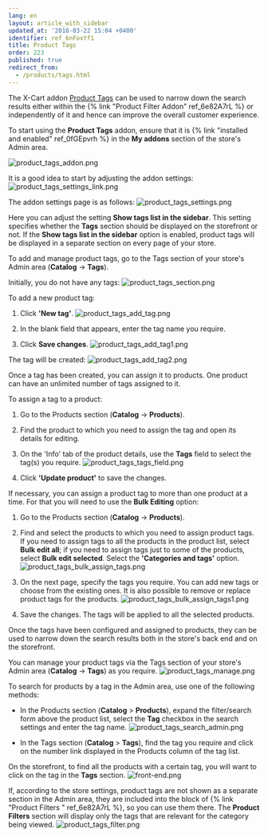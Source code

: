 ```yaml
---
lang: en
layout: article_with_sidebar
updated_at: '2018-03-22 15:04 +0400'
identifier: ref_6nFoxYf1
title: Product Tags
order: 223
published: true
redirect_from:
  - /products/tags.html
---
```

The X-Cart addon [Product Tags](https://market.x-cart.com/addons/product-tags.html "Product Tags") can be used to narrow down the search results either within the {% link "Product Filter Addon" ref_6e82A7rL %} or independently of it and hence can improve the overall customer experience. 

To start using the **Product Tags** addon, ensure that it is {% link "installed and enabled" ref_0fGEpvrh %} in the **My addons** section of the store's Admin area. 

   ![product_tags_addon.png]({{site.baseurl}}/attachments/ref_6nFoxYf1/product_tags_addon.png)

It is a good idea to start by adjusting the addon settings:
   ![product_tags_settings_link.png]({{site.baseurl}}/attachments/ref_6nFoxYf1/product_tags_settings_link.png)

The addon settings page is as follows:
   ![product_tags_settings.png]({{site.baseurl}}/attachments/ref_6nFoxYf1/product_tags_settings.png)

Here you can adjust the setting **Show tags list in the sidebar**. This setting specifies whether the **Tags** section should be displayed on the storefront or not. If the **Show tags list in the sidebar** option is enabled, product tags will be displayed in a separate section on every page of your store.

To add and manage product tags, go to the Tags section of your store's Admin area (**Catalog** -> **Tags**).

Initially, you do not have any tags:
   ![product_tags_section.png]({{site.baseurl}}/attachments/ref_6nFoxYf1/product_tags_section.png)

To add a new product tag:
   1. Click **'New tag'**.
      ![product_tags_add_tag.png]({{site.baseurl}}/attachments/ref_6nFoxYf1/product_tags_add_tag.png)

   2. In the blank field that appears, enter the tag name you require.
      
   3. Click **Save changes**. 
      ![product_tags_add_tag1.png]({{site.baseurl}}/attachments/ref_6nFoxYf1/product_tags_add_tag1.png)
   
   The tag will be created:
      ![product_tags_add_tag2.png]({{site.baseurl}}/attachments/ref_6nFoxYf1/product_tags_add_tag2.png)

Once a tag has been created, you can assign it to products. One product can have an unlimited number of tags assigned to it. 

To assign a tag to a product:

   1. Go to the Products section (**Catalog** -> **Products**).
  
   2. Find the product to which you need to assign the tag and open its details for editing.

  3. On the 'Info' tab of the product details, use the **Tags** field to select the tag(s) you require. 
      ![product_tags_tags_field.png]({{site.baseurl}}/attachments/ref_6nFoxYf1/product_tags_tags_field.png)

   4. Click **'Update product'** to save the changes.
  
If necessary, you can assign a product tag to more than one product at a time. For that you will need to use the **Bulk Editing** option:

   1. Go to the Products section (**Catalog** -> **Products**).
   
   2. Find and select the products to which you need to assign product tags. If you need to assign tags to all the products in the product list, select **Bulk edit all**; if you need to assign tags just to some of the products, select **Bulk edit selected**. Select the **'Categories and tags'** option.
   ![product_tags_bulk_assign_tags.png]({{site.baseurl}}/attachments/ref_6nFoxYf1/product_tags_bulk_assign_tags.png)
   
   3. On the next page, specify the tags you require. You can add new tags or choose from the existing ones. It is also possible to remove or replace product tags for the products.
   ![product_tags_bulk_assign_tags1.png]({{site.baseurl}}/attachments/ref_6nFoxYf1/product_tags_bulk_assign_tags1.png)
   
   4. Save the changes. The tags will be applied to all the selected products.
  
Once the tags have been configured and assigned to products, they can be used to narrow down the search results both in the store's back end and on the storefront.

You can manage your product tags via the Tags section of your store's Admin area (**Catalog** -> **Tags**) as you require.
    ![product_tags_manage.png]({{site.baseurl}}/attachments/ref_6nFoxYf1/product_tags_manage.png)

To search for products by a tag in the Admin area, use one of the following methods:
   
   * In the Products section (**Catalog** > **Products**), expand the filter/search form above the product list, select the **Tag** checkbox in the search settings and enter the tag name.
   ![product_tags_search_admin.png]({{site.baseurl}}/attachments/ref_6nFoxYf1/product_tags_search_admin.png)
   
   * In the Tags section (**Catalog** > **Tags**), find the tag you require and click on the number link displayed in the Products column of the tag list.
   
On the storefront, to find all the products with a certain tag, you will want to click on the tag in the **Tags** section. 
   ![front-end.png]({{site.baseurl}}/attachments/ref_6nFoxYf1/front-end.png)

If, according to the store settings, product tags are not shown as a separate section in the Admin area, they are included into the block of {% link "Product Filters " ref_6e82A7rL %}, so you can use them there. The **Product Filters** section will display only the tags that are relevant for the category being viewed.
   ![product_tags_filter.png]({{site.baseurl}}/attachments/ref_6nFoxYf1/product_tags_filter.png)

